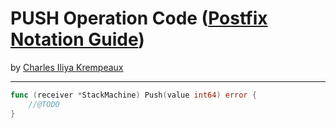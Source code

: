 # PUSH Operation Code ([Postfix Notation Guide](../../README.md))

by [Charles Iliya Krempeaux](http://changelog.ca/)

---

```go
func (receiver *StackMachine) Push(value int64) error {
	//@TODO
}
```
